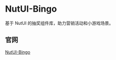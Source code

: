 # NutUI-Bingo

基于 NutUI 的抽奖组件库，助力营销活动和小游戏场景。

## 官网

[NutUI-Bingo](https://nutui.jd.com/bingo/index.html#/)

